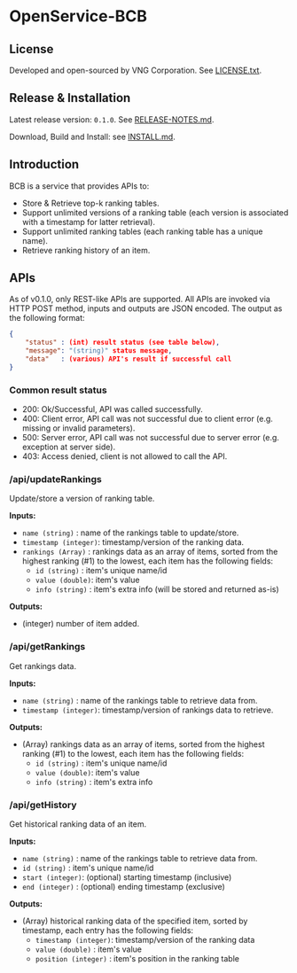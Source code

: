 OpenService-BCB
===============

## License ##

Developed and open-sourced by VNG Corporation. See [LICENSE.txt](LICENSE.txt).


## Release & Installation ##

Latest release version: `0.1.0`. See [RELEASE-NOTES.md](RELEASE-NOTES.md).

Download, Build and Install: see [INSTALL.md](INSTALL.md).


## Introduction ##

BCB is a service that provides APIs to:

- Store & Retrieve top-k ranking tables.
- Support unlimited versions of a ranking table (each version is associated with a timestamp for latter retrieval).
- Support unlimited ranking tables (each ranking table has a unique name).
- Retrieve ranking history of an item.


## APIs ##

As of v0.1.0, only REST-like APIs are supported. All APIs are invoked via HTTP POST method, inputs and outputs are JSON encoded. The output as the following format:

```json
{
    "status" : (int) result status (see table below),
    "message": "(string)" status message,
    "data"   : (various) API's result if successful call
}
```

### Common result status ###

- 200: Ok/Successful, API was called successfully.
- 400: Client error, API call was not successful due to client error (e.g. missing or invalid parameters).
- 500: Server error, API call was not successful due to server error (e.g. exception at server side).
- 403: Access denied, client is not allowed to call the API.

### /api/updateRankings ###

Update/store a version of ranking table.

**Inputs:**

- `name (string)`      : name of the rankings table to update/store.
- `timestamp (integer)`: timestamp/version of the ranking data.
- `rankings (Array)`   : rankings data as an array of items, sorted from the highest ranking (#1) to the lowest,
  each item has the following fields:
  - `id (string)`   : item's unique name/id
  - `value (double)`: item's value
  - `info (string)` : item's extra info (will be stored and returned as-is)

**Outputs:**

- (integer) number of item added.

### /api/getRankings ###

Get rankings data.

**Inputs:**

- `name (string)`      : name of the rankings table to retrieve data from.
- `timestamp (integer)`: timestamp/version of rankings data to retrieve.

**Outputs:**

- (Array) rankings data as an array of items, sorted from the highest ranking (#1) to the lowest,
  each item has the following fields:
  - `id (string)`   : item's unique name/id
  - `value (double)`: item's value
  - `info (string)` : item's extra info 

### /api/getHistory ###

Get historical ranking data of an item.

**Inputs:**

- `name (string)`  : name of the rankings table to retrieve data from.
- `id (string)`    : item's unique name/id
- `start (integer)`: (optional) starting timestamp (inclusive)
- `end (integer)`  : (optional) ending timestamp (exclusive)

**Outputs:**

- (Array) historical ranking data of the specified item, sorted by timestamp, each entry has the following fields:
  - `timestamp (integer)`: timestamp/version of the ranking data
  - `value (double)`     : item's value
  - `position (integer)` : item's position in the ranking table
